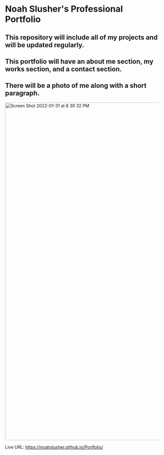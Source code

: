 # Noah Slusher's Professional Portfolio

## This repository will include all of my projects and will be updated regularly.

## This portfolio will have an about me section, my works section, and a contact section.

## There will be a photo of me along with a short paragraph.
<img width="1108" alt="Screen Shot 2022-01-31 at 8 39 32 PM" src="https://user-images.githubusercontent.com/97577116/151909671-d2b48867-ad83-4ae5-bb4f-02ee01d599a1.png">

Live URL: https://noahslusher.github.io/Portfolio/
